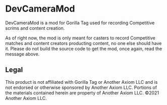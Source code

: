 # DevCameraMod
DevCameraMod is a mod for Gorilla Tag used for recording Competitive scrims and content creation.   

As of right now, the mod is only meant for casters to record Competitive matches and content creators producting content, no one else should have it.
Please do not build the source code to get the mod, once again, read the message above.
## Legal 
This product is not affiliated with Gorilla Tag or Another Axiom LLC and is not endorsed or otherwise sponsored by Another Axiom LLC. Portions of the materials contained herein are property of Another Axiom LLC. ©2021 Another Axiom LLC.
